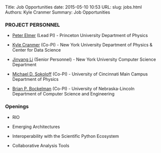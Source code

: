 Title: Job Opportunities
date: 2015-05-10 10:53
URL:
slug: jobs.html
Authors: Kyle Cranmer
Summary: Job Opportunities


### PROJECT PERSONNEL

   * [Peter Elmer](https://ch.linkedin.com/pub/peter-elmer/64/279/75b) (Lead PI) - Princeton University Department of Physics

  * [Kyle Cranmer](theoryandpractice.org) (Co-PI) - New York University Department of Physics & Center for Data Science

  * [Jinyang Li](http://www.news.cs.nyu.edu/~jinyang/) (Senior Personnel) - New York University Computer Science Department

  * [Michael D. Sokoloff](http://www.physics.uc.edu/~sokoloff/) (Co-PI) - University of Cincinnati Main Campus Department of Physics

  * [Brian P. Bockelman](https://github.com/bbockelm) (Co-PI) - University of Nebraska-Lincoln Department of Computer Science and Engineering

### Openings

   * RIO

   * Emerging Architectures

   * Interoperability with the Scientific Python Ecosystem

   * Collaborative Analysis Tools

